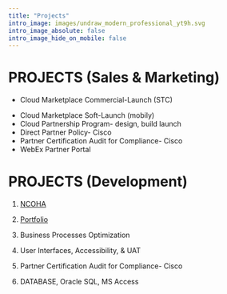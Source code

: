 ```yaml
---
title: "Projects"
intro_image: images/undraw_modern_professional_yt9h.svg
intro_image_absolute: false
intro_image_hide_on_mobile: false
---
```


# PROJECTS (Sales & Marketing)

- Cloud Marketplace Commercial-Launch (STC)

* Cloud Marketplace Soft-Launch (mobily)
* Cloud Partnership Program- design, build launch
* Direct Partner Policy- Cisco
* Partner Certification Audit for Compliance- Cisco
* WebEx Partner Portal

# PROJECTS (Development)

1. [NCOHA](http://www.ncoha.com)


2. [Portfolio](https://zameerulhassan.github.io/)
3. Business Processes Optimization
4. User Interfaces, Accessibility, & UAT
5. Partner Certification Audit for Compliance- Cisco
6. DATABASE, Oracle SQL, MS Access
